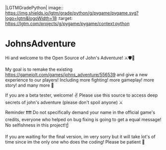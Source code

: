 |LGTMGradePython| image:: https://img.shields.io/lgtm/grade/python/g/pygame/pygame.svg?logo=lgtm&logoWidth=18
   :target: https://lgtm.com/projects/g/pygame/pygame/context:python
   
# JohnsAdventure
Hi and welcome to the Open Source of John's Adventure! ⚔🛡🏹

My goal is to remake the existing https://gamejolt.com/games/johns_adventure/556539 and give a new experience to our players!
Including more fighting! more gameplay! more story! and many more 👀


If you are a beta tester, welcome! ✌️
Please use this source to access deep secrets of john's adventure (please don't spoil anyone) ⚔️ 

Reminder ❗❗❗❗
Do not specifically demand your name in the official game's credits, everyone who helped on bug fixing is going to get a equal message! 
No selfishness in this project!☝️


If you are waiting for the final version, im very sorry but it will take lot's of time since im the only one who does the coding! Please be patient 🙏
